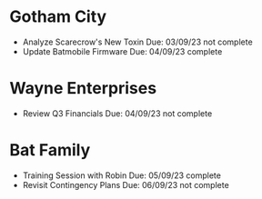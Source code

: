 # Gotham City

- Analyze Scarecrow's New Toxin Due: 03/09/23 not complete
- Update Batmobile Firmware Due: 04/09/23 complete

# Wayne Enterprises

- Review Q3 Financials Due: 04/09/23 not complete

# Bat Family

- Training Session with Robin Due: 05/09/23 complete
- Revisit Contingency Plans Due: 06/09/23 not complete

